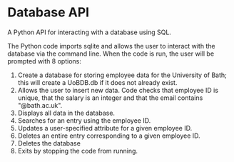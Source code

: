 # Database API
A Python API for interacting with a database using SQL.

The Python code imports sqlite and allows the user to interact with the database via the command line. When the code is run, the user will be prompted with 8 options:
1. Create a database for storing employee data for the University of Bath; this will create a UoBDB.db if it does not already exist.
2. Allows the user to insert new data. Code checks that employee ID is unique, that the salary is an integer and that the email contains "@bath.ac.uk".
3. Displays all data in the database.
4. Searches for an entry using the employee ID.
5. Updates a user-specified attribute for a given employee ID.
6. Deletes an entire entry corresponding to a given employee ID.
7. Deletes the database
8. Exits by stopping the code from running.
